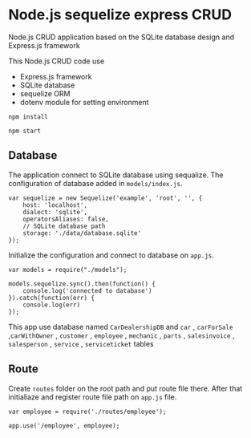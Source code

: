 # Node.js sequelize express CRUD
Node.js CRUD application based on the SQLite database design and Express.js framework

This Node.js CRUD code use 
- Express.js framework
- SQLite database
- sequelize ORM
- dotenv module for setting environment
```
npm install 

npm start
```

## Database

The application connect to SQLite database using sequalize. The configuration of database added in `models/index.js`. 

```
var sequelize = new Sequelize('example', 'root', '', {
    host: 'localhost',
    dialect: 'sqlite',
    operatorsAliases: false,
    // SQLite database path
    storage: './data/database.sqlite'
});
```

Initialize the configuration and connect to database on `app.js`.
```
var models = require("./models");

models.sequelize.sync().then(function() {
    console.log('connected to database')
}).catch(function(err) {
    console.log(err)
});
```

This app use database named `CarDealershipDB` and `car` , `carForSale` ,`carWithOwner` , `customer` , `employee` , `mechanic` , `parts` , `salesinvoice` , `salesperson` , `service`  , `serviceticket` tables  

## Route
Create `routes` folder on the root path and put route file there. After that initialiaze and register route file path on `app.js` file.

```
var employee = require('./routes/employee');

app.use('/employee', employee);
```

